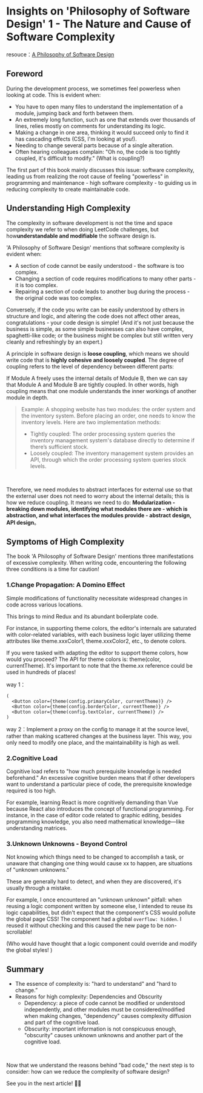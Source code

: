 Insights on 'Philosophy of Software Design' 1 - The Nature and Cause of Software Complexity
===
resouce：[A Philosophy of Software Design](https://book.douban.com/subject/30218046/)

## Foreword

During the development process, we sometimes feel powerless when looking at code. This is evident when:
- You have to open many files to understand the implementation of a module, jumping back and forth between them.
- An extremely long function, such as one that extends over thousands of lines, relies mostly on comments for understanding its logic.
- Making a change in one area, thinking it would succeed only to find it has cascading effects (CSS, I'm looking at you!).
- Needing to change several parts because of a single alteration.
- Often hearing colleagues complain: "Oh no, the code is too tightly coupled, it's difficult to modify." (What is coupling?)

The first part of this book mainly discusses this issue: software complexity, leading us from realizing the root cause of feeling "powerless" in programming and maintenance - high software complexity - to guiding us in reducing complexity to create maintainable code.


## Understanding High Complexity

The complexity in software development is not the time and space complexity we refer to when doing LeetCode challenges, but how**understandable and modifiable** the software design is.

'A Philosophy of Software Design' mentions that software complexity is evident when:
- A section of code cannot be easily understood - the software is too complex.
- Changing a section of code requires modifications to many other parts - it is too complex.
- Repairing a section of code leads to another bug during the process - the original code was too complex.

Conversely, if the code you write can be easily understood by others in structure and logic, and altering the code does not affect other areas, congratulations - your code design is simple! (And it's not just because the business is simple, as some simple businesses can also have complex, spaghetti-like code; or the business might be complex but still written very cleanly and refreshingly by an expert.)

A principle in software design is **loose coupling**, which means we should write code that is **highly cohesive and loosely coupled**. The degree of coupling refers to the level of dependency between different parts:

If Module A freely uses the internal details of Module B, then we can say that Module A and Module B are tightly coupled. In other words, high coupling means that one module understands the inner workings of another module in depth.

> Example: A shopping website has two modules: the order system and the inventory system. Before placing an order, one needs to know the inventory levels. Here are two implementation methods:
> - Tightly coupled: The order processing system queries the inventory management system's database directly to determine if there’s sufficient stock.
> - Loosely coupled: The inventory management system provides an API, through which the order processing system queries stock levels.

<br/>

Therefore, we need modules to abstract interfaces for external use so that the external user does not need to worry about the internal details; this is how we reduce coupling. It means we need to do:
**Modularization - breaking down modules, identifying what modules there are - which is abstraction, and what interfaces the modules provide - abstract design, API design**。

## Symptoms of High Complexity

The book 'A Philosophy of Software Design' mentions three manifestations of excessive complexity. When writing code, encountering the following three conditions is a time for caution!

### 1.Change Propagation: A Domino Effect

Simple modifications of functionality necessitate widespread changes in code across various locations.

This brings to mind Redux and its abundant boilerplate code.

For instance, in supporting theme colors, the editor's internals are saturated with color-related variables, with each business logic layer utilizing theme attributes like theme.xxxColor1, theme.xxxColor2, etc., to denote colors.

If you were tasked with adapting the editor to support theme colors, how would you proceed? The API for theme colors is: theme(color, currentTheme). It's important to note that the theme.xx reference could be used in hundreds of places!


way 1：
```tsx
(
  <Button color={theme(config.primaryColor, currentTheme)} />
  <Button color={theme(config.borderColor, currentTheme)} />
  <Button color={theme(config.textColor, currentTheme)} />
)
```

way 2：Implement a proxy on the config to manage it at the source level, rather than making scattered changes at the business layer. This way, you only need to modify one place, and the maintainability is high as well.


### 2.Cognitive Load
Cognitive load refers to "how much prerequisite knowledge is needed beforehand." An excessive cognitive burden means that if other developers want to understand a particular piece of code, the prerequisite knowledge required is too high.

For example, learning React is more cognitively demanding than Vue because React also introduces the concept of functional programming.
For instance, in the case of editor code related to graphic editing, besides programming knowledge, you also need mathematical knowledge—like understanding matrices.

### 3.Unknown Unknowns - Beyond Control

Not knowing which things need to be changed to accomplish a task, or unaware that changing one thing would cause xx to happen, are situations of "unknown unknowns."

These are generally hard to detect, and when they are discovered, it's usually through a mistake.

For example, I once encountered an "unknown unknown" pitfall: when reusing a logic component written by someone else, I intended to reuse its logic capabilities, but didn't expect that the component's CSS would pollute the global page CSS! The component had a global `overflow: hidden`. I reused it without checking and this caused the new page to be non-scrollable!

(Who would have thought that a logic component could override and modify the global styles! )


## Summary

- The essence of complexity is: "hard to understand" and "hard to change.”
- Reasons for high complexity: Dependencies and Obscurity
  - Dependency: a piece of code cannot be modified or understood independently, and other modules must be considered/modified when making changes, "dependency" causes complexity diffusion and part of the cognitive load.
  - Obscurity: important information is not conspicuous enough, "obscurity" causes unknown unknowns and another part of the cognitive load.

<br/>

Now that we understand the reasons behind "bad code," the next step is to consider: how can we reduce the complexity of software design?

See you in the next article! 👋🏻